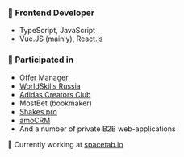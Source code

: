 ### 📌 Frontend Developer
- TypeScript, JavaScript
- Vue.JS (mainly), React.js

### 💼 Participated in
- [Offer Manager](https://offer.page/)
- [WorldSkills Russia](https://worldskills.ru/)
- [Adidas Creators Club](https://www.adidas.ru/creatorsclub)
- MostBet (bookmaker)
- [Shakes.pro](http://shakes.pro/)
- [amoCRM](https://www.amocrm.ru/)
- And a number of private B2B web-applications

🎹 Currently working at [spacetab.io](https://spacetab.io)

